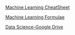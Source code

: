 [Machine Learning CheatSheet](https://ml-cheatsheet.readthedocs.io/en/latest/index.html)

[Machine Learning Formulae](https://ai6034.mit.edu/wiki/images/SVM_and_Boosting.pdf)

[Data Science-Google Drive](https://drive.google.com/drive/folders/1UKv47vNNrt3EcFW8pfBj8OUW9-ake8sC)
